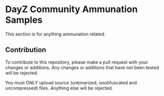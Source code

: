 # DayZ Community Ammunation Samples

This section is for anything ammunation related.

## Contribution

To contribute to this repository, please make a pull request with your changes or additions. Any changes or additions that have not been tested will be rejected.

You must ONLY upload source (unbinarized, unobfuscated and uncompressed) files. Anything else will be rejected.